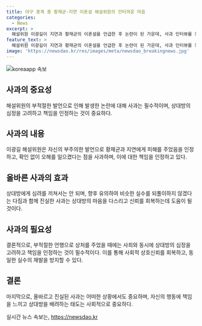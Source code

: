 ```yaml
---
title: 야구 중계 중 황재균·지연 이혼설 해설위원의 안타까운 마음
categories:
  - News
excerpt: >
  해설위원 이광길이 지연과 황재균의 이혼설을 언급한 후 논란이 된 가운데, 사과 인터뷰를 통해 확인 없이 언급한 것이 잘못이었다. 황재균과 가족에게 사과한다고 전했다. 이에 대해 지연 측은 이혼설은 사실이 아니라고 밝혔으며, 이에 대해 해설위원이 사과하고 선수에게 직접 전화해 사과했다고 전했다. 함정된 정보에 대한 잘못을 인정하며, 선수와 가족을 건드린 것과 잘못된 판단을 고백하며 사과했다.
feature_text: >
  해설위원 이광길이 지연과 황재균의 이혼설을 언급한 후 논란이 된 가운데, 사과 인터뷰를 통해 확인 없이 언급한 것이 잘못이었다. 황재균과 가족에게 사과한다고 전했다. 이에 대해 지연 측은 이혼설은 사실이 아니라고 밝혔으며, 이에 대해 해설위원이 사과하고 선수에게 직접 전화해 사과했다고 전했다. 함정된 정보에 대한 잘못을 인정하며, 선수와 가족을 건드린 것과 잘못된 판단을 고백하며 사과했다.
image: 'https://newsdao.kr/res/images/meta/newsdao_breakingnews.jpg'
---
```


<p><img src="https://newsdao.kr/res/images/meta/newsdao_breakingnews.jpg" alt="koreaapp 속보" /></p>

<h2 data-ke-size="size26">사과의 중요성</h2>

<p data-ke-size="size16">해설위원의 부적절한 발언으로 인해 발생한 논란에 대해 사과는 필수적이며, 상대방의 심정을 고려하고 책임을 인정하는 것이 중요하다.</p>

<h2 data-ke-size="size26">사과의 내용</h2>

<p data-ke-size="size16">이광길 해설위원은 자신의 부주의한 발언으로 황재균과 지연에게 피해를 주었음을 인정하고, 확인 없이 오해를 일으켰다는 점을 사과하며, 이에 대한 책임을 인정하고 있다.</p>

<h2 data-ke-size="size26">올바른 사과의 효과</h2>

<p data-ke-size="size16">상대방에게 심려를 끼쳐서는 안 되며, 향후 유의하여 비슷한 실수를 되풀이하지 않겠다는 다짐과 함께 진실한 사과는 상대방의 마음을 다스리고 신뢰를 회복하는데 도움이 될 것이다.</p>

<h2 data-ke-size="size26">사과의 필요성</h2>

<p data-ke-size="size16">결론적으로, 부적절한 언행으로 상처를 주었을 때에는 사죄와 동시에 상대방의 심정을 고려하고 책임을 인정하는 것이 필수적이다. 이를 통해 사회적 상호신뢰를 회복하고, 동일한 실수의 재발을 방지할 수 있다.</p>

<h2 data-ke-size="size26">결론</h2>

<p data-ke-size="size16">마지막으로, 올바르고 진실된 사과는 어떠한 상황에서도 중요하며, 자신의 행동에 책임을 느끼고 상대방을 배려하는 태도는 사회적으로 중요하다.</p>
실시간 뉴스 속보는, <a href="https://newsdao.kr" rel="dofollow">https://newsdao.kr</a>



